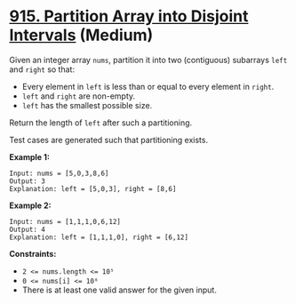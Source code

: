 # [915. Partition Array into Disjoint Intervals][link] (Medium)

[link]: https://leetcode.com/problems/partition-array-into-disjoint-intervals/

Given an integer array `nums`, partition it into two (contiguous) subarrays `left` and `right` so
that:

- Every element in `left` is less than or equal to every element in `right`.
- `left` and `right` are non-empty.
- `left` has the smallest possible size.

Return the length of  `left` after such a partitioning.

Test cases are generated such that partitioning exists.

**Example 1:**

```
Input: nums = [5,0,3,8,6]
Output: 3
Explanation: left = [5,0,3], right = [8,6]
```

**Example 2:**

```
Input: nums = [1,1,1,0,6,12]
Output: 4
Explanation: left = [1,1,1,0], right = [6,12]
```

**Constraints:**

- `2 <= nums.length <= 10⁵`
- `0 <= nums[i] <= 10⁶`
- There is at least one valid answer for the given input.
